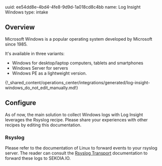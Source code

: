 uuid: ee54dd8e-4bd4-4fe8-9d9d-1a018cd8c4bb
name: Log Insight Windows
type: intake

## Overview
Microsoft Windows is a popular operating system developed by Microsoft since 1985.

It's available in three variants:

- Windows for desktop/laptop computers, tablets and smartphones
- Windows Server for servers
- Windows PE as a lightweight version.


{!_shared_content/operations_center/integrations/generated/log-insight-windows_do_not_edit_manually.md!}

## Configure

As of now, the main solution to collect Windows logs with Log Insight leverages the Rsyslog recipe. Please share your experiences with other recipes by editing this documentation.

### Rsyslog

Please refer to the documentation of Linux to forward events to your rsyslog server. The reader can consult the [Rsyslog Transport](../../../ingestion_methods/rsyslog/) documentation to forward these logs to SEKOIA.IO.
